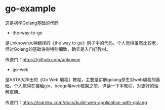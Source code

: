 # go-example

这是初学Golang基础的代码

* the-way-to-go

是Unknown大神翻译的《the way to go》例子中的代码。个人觉得虽然比较老，但对Golang的基础讲得特别细致，确实是入门好教材。

传送门：https://github.com/unknwon

* go-web

是ASTA大神出的《Go Web 编程》教程，主要是讲解golang原生对web编程的基础，个人觉得在接触gin、beego等web框架之前，详读一下本教程，对更好的理解框架。

传送门：https://learnku.com/docs/build-web-application-with-golang

